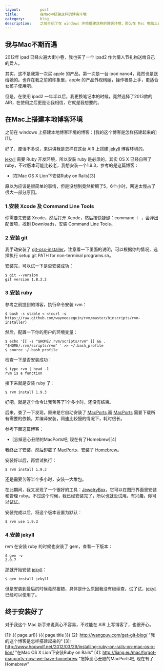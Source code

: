 ```yaml
---
layout:         post
title:          在Mac中搭建这样的博客环境
category:       blog
description:    之前介绍了在 windows 环境搭建这样的博客环境，那么在 Mac 电脑上该怎么做呢？
---
```


## 我与Mac不期而遇

2012年 ipad 已经火遍大街小巷，我也买了一个 ipad2 作为情人节礼物送给自己的爱人。

其实，这不是我第一次买 apple 的产品，第一次是一台 ipod nano4，竟然也是送给她的。也许在我之前的印象里，apple 的产品外观绚丽，操作极易上手，更适合女孩子使用吧。

但是，在使用 ipad2 一年半以后，我更换笔记本的时候，竟然选择了2013款的 AIR，在使用之后更是让我相信，它就是我想要的。

## 在Mac上搭建本地博客环境

之前在 windows 上搭建本地博客环境的博客：[我的这个博客是怎样搭建起来的][1]。

好了，废话不多说，来讲讲我是怎样在这台 AIR 上搭建 [jekyll][] 博客环境的。

[jekyll][] 需要 Ruby 开发环境，所以安装 ruby 是必须的，其实 OS X 已经自带了ruby，不过版本可能比较老，我想安装一个1.9.3，参考的是这篇博客：

* [在Mac OS X Lion下安装Ruby on Rails][3]

原以为应该是很简单的事情，但是没想到竟然折腾了5，6个小时，网速太慢占了很大一部分原因。

### 1.安装 Xcode 及 Command Line Tools

你需要先安装 Xcode，然后打开 Xcode，然后按快捷键：command ＋ ，会弹出配置项，找到  Downloads，安装 Command Line Tools。

### 2.安装 git

我手动安装了 [git-osx-installer][]，注意看一下里面的说明，可以根据你的情况，选择执行 setup git PATH for non-terminal programs.sh。

安装完，可以试一下是否安装成功：

    $ git --version
    git version 1.8.3.2

### 3.安装 ruby

参考之前提到的博客，执行命令安装 rvm：

	$ bash -s stable < <(curl -s https://raw.github.com/wayneeseguin/rvm/master/binscripts/rvm-installer)

然后，配置一下你的用户的环境变量：

	$ echo '[[ -s "$HOME/.rvm/scripts/rvm" ]] && . "$HOME/.rvm/scripts/rvm" ' >> ~/.bash_profile
	$ source ~/.bash_profile
	
检查一下是否安装成功：

	$ type rvm | head -1
	rvm is a function
	
接下来就是安装 ruby 了：

	$ rvm install 1.9.3

好吧，就是这个命令让我苦等了1个多小时，还没有结束。

后来，查了一下发现，原来是它自动安装了 [MacPorts][],而 [MacPorts][] 需要下载所有需要的依赖，并编译安装，网速比较慢的情况下，耗时很长。

参考下面这篇博客：

* [忘掉恶心丑陋的MacPorts吧, 现在有了Homebrew][4]

我终止了安装，然后卸载了 [MacPorts][]，安装了 [Homebrew][]。

安装好以后，再尝试执行：

	$ rvm install 1.9.3

还是需要苦等半个多小时，安装一大堆包。

在此期间，我又发现了一个很好的工具：[JewelryBox][]，它可以在图形界面里安装和管理 ruby。不过这个时候，我已经安装完了，所以也就没试用。有兴趣，你可以试试。

安装完成以后，将这个版本设置为默认：

	$ rvm use 1.9.3

### 4.安装 jekyll 

rvm 在安装 ruby 的时候也安装了 gem，查看一下版本：

	$ gem -v
	2.0.7

那就开始安装 [jekyll][]：

	$ gem install jekyll
	
但是安装到最后的时候竟然报错，具体是什么原因我没有继续查，试了试，[jekyll][] 已经可以使用了。

## 终于安装好了

对于我这个 Mac 新手来说真心不容易，不过能在 AIR 上写博客了，也很开心。

[jekyll]:       http://jekyllrb.com/                                    "jekyll"
[git-osx-installer]:       https://code.google.com/p/git-osx-installer/                                     "git-osx-installer"
[MacPorts]:       http://www.macports.org/install.php                                     "MacPorts"
[Homebrew]:       http://brew.sh/                                     "Homebrew"
[JewelryBox]:       http://jewelrybox.unfiniti.com］/                                     "JewelryBox"
[1]:            {{ page.url}}                                           ({{ page.title }})
[2]:            http://wangpuv.com/get-git-blog/             "我的这个博客是怎样搭建起来的"
[3]:				http://www.hoowolf.net/2012/03/29/installing-ruby-on-rails-on-mac-os-x-lion/	"在Mac OS X Lion下安装Ruby on Rails"
[4]:            http://liang.eu/mac/forgot-macports-now-we-have-homebrew             "忘掉恶心丑陋的MacPorts吧, 现在有了Homebrew"